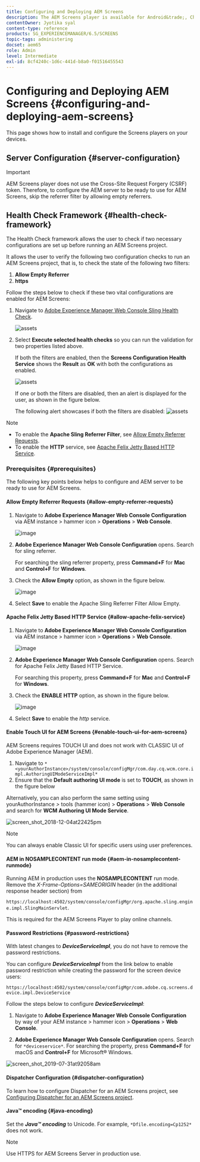 ```yaml
---
title: Configuring and Deploying AEM Screens
description: The AEM Screens player is available for Android&trade;, Chrome OS, iOS, and Windows. Learn about the configuration and deployment of AEM Screens.
contentOwner: Jyotika syal
content-type: reference
products: SG_EXPERIENCEMANAGER/6.5/SCREENS
topic-tags: administering
docset: aem65
role: Admin
level: Intermediate
exl-id: 8cf4240c-1d6c-441d-b8a0-f01516455543
---
```

# Configuring and Deploying AEM Screens {#configuring-and-deploying-aem-screens}

This page shows how to install and configure the Screens players on your devices.

## Server Configuration {#server-configuration}

>[!IMPORTANT]
>
>AEM Screens player does not use the Cross-Site Request Forgery (CSRF) token. Therefore, to configure the AEM server to be ready to use for AEM Screens, skip the referrer filter by allowing empty referrers.

## Health Check Framework {#health-check-framework}

The Health Check framework allows the user to check if two necessary configurations are set up before running an AEM Screens project. 

It allows the user to verify the following two configuration checks to run an AEM Screens project, that is, to check the state of the following two filters:

1. **Allow Empty Referrer**
2. **https**

Follow the steps below to check if these two vital configurations are enabled for AEM Screens:

1. Navigate to [Adobe Experience Manager Web Console Sling Health Check](http://localhost:4502/system/console/healthcheck?tags=screensconfigs&overrideGlobalTimeout=).

   ![assets](assets/health-check1.png)


2. Select **Execute selected health checks** so you can run the validation for two properties listed above.

   If both the filters are enabled, then the **Screens Configuration Health Service** shows the **Result** as **OK** with both the configurations as enabled.

   ![assets](assets/health-check2.png)

   If one or both the filters are disabled, then an alert is displayed for the user, as shown in the figure below.

   The following alert showcases if both the filters are disabled:
    ![assets](assets/health-check3.png)

>[!NOTE]
>
>* To enable the **Apache Sling Referrer Filter**, see [Allow Empty Referrer Requests](/help/user-guide/configuring-screens-introduction.md#allow-empty-referrer-requests).
>* To enable the **HTTP** service, see [Apache Felix Jetty Based HTTP Service](/help/user-guide/configuring-screens-introduction.md#allow-apache-felix-service).

### Prerequisites {#prerequisites}

The following key points below helps to configure and AEM server to be ready to use for AEM Screens.

#### Allow Empty Referrer Requests {#allow-empty-referrer-requests}

1. Navigate to **Adobe Experience Manager Web Console Configuration** via AEM instance > hammer icon > **Operations** > **Web Console**.

   ![image](assets/config/empty-ref1.png)

1. **Adobe Experience Manager Web Console Configuration** opens. Search for sling referrer.

   For searching the sling referrer property, press **Command+F** for **Mac** and **Control+F** for **Windows**.

1. Check the **Allow Empty** option, as shown in the figure below.

    ![image](assets/config/empty-ref2.png)
    
1. Select **Save** to enable the Apache Sling Referrer Filter Allow Empty.


#### Apache Felix Jetty Based HTTP Service {#allow-apache-felix-service}

1. Navigate to **Adobe Experience Manager Web Console Configuration** via AEM instance > hammer icon > **Operations** > **Web Console**.

   ![image](assets/config/empty-ref1.png)

1. **Adobe Experience Manager Web Console Configuration** opens. Search for Apache Felix Jetty Based HTTP Service.

   For searching this property, press **Command+F** for **Mac** and **Control+F** for **Windows**.

1. Check the **ENABLE HTTP** option, as shown in the figure below.

   ![image](assets/config/config-1.png)

1. Select **Save** to enable the *http* service.

#### Enable Touch UI for AEM Screens {#enable-touch-ui-for-aem-screens}

AEM Screens requires TOUCH UI and does not work with CLASSIC UI of Adobe Experience Manager (AEM).

1. Navigate to `*<yourAuthorInstance>/system/console/configMgr/com.day.cq.wcm.core.impl.AuthoringUIModeServiceImpl*`
1. Ensure that the **Default authoring UI mode** is set to **TOUCH**, as shown in the figure below

Alternatively, you can also perform the same setting using yourAuthorInstance *>* tools (hammer icon) > **Operations** > **Web Console** and search for **WCM Authoring UI Mode Service**.

![screen_shot_2018-12-04at22425pm](assets/screen_shot_2018-12-04at22425pm.png)

>[!NOTE]
>
>You can always enable Classic UI for specific users using user preferences.

#### AEM in NOSAMPLECONTENT run mode {#aem-in-nosamplecontent-runmode}

Running AEM in production uses the **NOSAMPLECONTENT** run mode. Remove the *X-Frame-Options=SAMEORIGIN* header (in the additional response header section) from

`https://localhost:4502/system/console/configMgr/org.apache.sling.engine.impl.SlingMainServlet`.

This is required for the AEM Screens Player to play online channels.

#### Password Restrictions {#password-restrictions}

With latest changes to ***DeviceServiceImpl***, you do not have to remove the password restrictions.

You can configure ***DeviceServiceImpl*** from the link below to enable password restriction while creating the password for the screen device users:

`https://localhost:4502/system/console/configMgr/com.adobe.cq.screens.device.impl.DeviceService`

Follow the steps below to configure ***DeviceServiceImpl***:

1. Navigate to **Adobe Experience Manager Web Console Configuration** by way of your AEM instance > hammer icon > **Operations** > **Web Console**.

1. **Adobe Experience Manager Web Console Configuration** opens. Search for `*deviceservice*`. For searching the property, press **Command+F** for macOS and **Control+F** for Microsoft&reg; Windows.

![screen_shot_2019-07-31at92058am](assets/screen_shot_2019-07-31at92058am.png)

#### Dispatcher Configuration {#dispatcher-configuration}

To learn how to configure Dispatcher for an AEM Screens project, see [Configuring Dispatcher for an AEM Screens project](dispatcher-configurations-aem-screens.md).

#### Java&trade; encoding {#java-encoding}

Set the ***Java&trade; encoding*** to Unicode. For example, `*Dfile.encoding=Cp1252*` does not work.

>[!NOTE]
>
>Use HTTPS for AEM Screens Server in production use.
